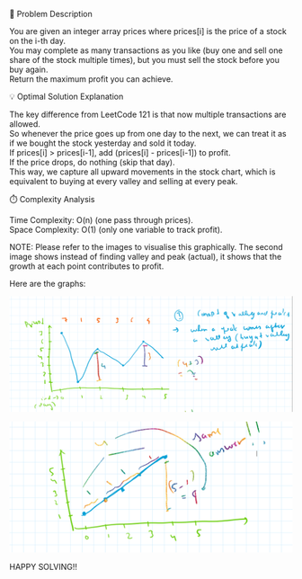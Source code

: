 🔹 Problem Description

You are given an integer array prices where prices[i] is the price of a stock on the i-th day.  
You may complete as many transactions as you like (buy one and sell one share of the stock multiple times), but you must sell the stock before you buy again.  
Return the maximum profit you can achieve.  

💡 Optimal Solution Explanation  

The key difference from LeetCode 121 is that now multiple transactions are allowed.    
So whenever the price goes up from one day to the next, we can treat it as if we bought the stock yesterday and sold it today.  
If prices[i] > prices[i-1], add (prices[i] - prices[i-1]) to profit.  
If the price drops, do nothing (skip that day).  
This way, we capture all upward movements in the stock chart, which is equivalent to buying at every valley and selling at every peak.  

⏱️ Complexity Analysis  

Time Complexity: O(n) (one pass through prices).  
Space Complexity: O(1) (only one variable to track profit).  


NOTE: Please refer to the images to visualise this graphically. The second image shows instead of finding valley and peak (actual), it shows that the growth at each point contributes to profit.  

Here are the graphs:  

![Graph 1](Images/Graph1.png)  

![Graph 2](Images/Graph2.png)  

HAPPY SOLVING!!

